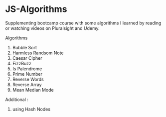 # JS-Algorithms

Supplementing bootcamp course with some algorithms I learned by reading or watching videos on Pluralsight and Udemy. 

Algorithms
1. Bubble Sort
2. Harmless Randsom Note
3. Caesar Cipher
4. FizzBuzz
5. Is Palendrome
6. Prime Number
7. Reverse Words
8. Reverse Array
9. Mean Median Mode

Additional : 
1. using Hash Nodes